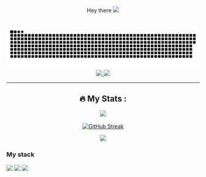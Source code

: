 <div align="center">
    <div>
	<span style="font-size:50"> Hey there </span>
 	<img src="https://media.giphy.com/media/hvRJCLFzcasrR4ia7z/giphy.gif" width="30px"/>
    </div>
<br/>
<br/>

  <img src="https://raw.githubusercontent.com/BaggerFast/BaggerFast/7cec79dcbf9094e2b32d47439e1a2afe64e768bf/assets/github-snake.svg"/>

<div id="Links" align="center">
  <a href="https://t.me/just_aartur">
    <img src="https://img.shields.io/badge/telegram-blue?style=for-the-badge&logo=telegram&logoColor=black"/>
  </a>
  <a href="https://vk.com/its.artur">
    <img src="https://img.shields.io/badge/vk-blue?style=for-the-badge&logo=vk&logoColor=white"/>
  </a>
</div>
<hr/>

<h2 align="center">🔥 My Stats :</h2>

![](http://github-profile-summary-cards.vercel.app/api/cards/profile-details?username=Tuuraa&theme=dark)

   [![GitHub Streak](https://streak-stats.demolab.com?user=Tuuraa&theme=dark&date_format=M%20j%5B%2C%20Y%5D)](https://git.io/streak-stats)

![](http://github-profile-summary-cards.vercel.app/api/cards/stats?username=Tuuraa&theme=dark)
	
	
</div>

### My stack

<div id="Stack">
	<img src="https://img.icons8.com/dusk/344/python.png" Wight="30" Height="30"/>
	<img src="https://upload.wikimedia.org/wikipedia/commons/thumb/7/7d/Microsoft_.NET_logo.svg/1200px-Microsoft_.NET_logo.svg.png" Wight="30" Height="30"/>
	<img src="https://img.icons8.com/color/344/c-sharp-logo.png" Wight="25" Height="25">

</div>

